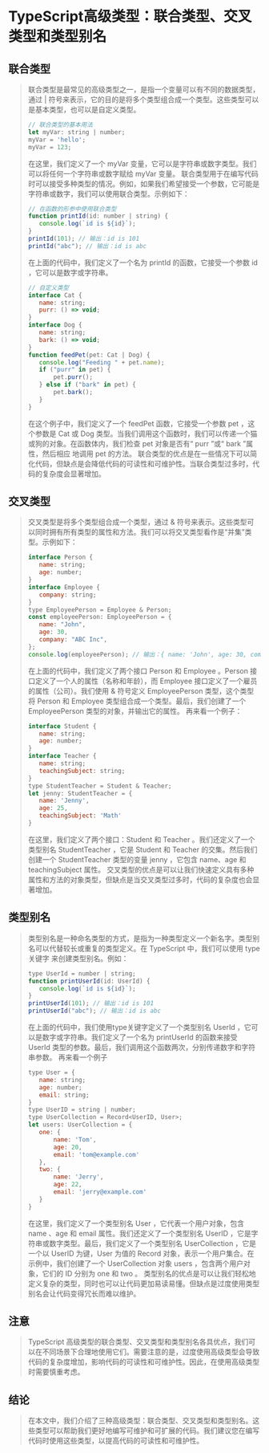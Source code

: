 # TypeScript高级类型：联合类型、交叉类型和类型别名

## 联合类型

>联合类型是最常见的高级类型之一，是指一个变量可以有不同的数据类型，通过 | 符号来表示，它的目的是将多个类型组合成一个类型。这些类型可以是基本类型，也可以是自定义类型。
>
>```js
>// 联合类型的基本用法
>let myVar: string | number;
>myVar = 'hello';
>myVar = 123;
>```
>
>在这里，我们定义了一个 myVar 变量，它可以是字符串或数字类型。我们可以将任何一个字符串或数字赋给 myVar 变量。
>联合类型用于在编写代码时可以接受多种类型的情况。例如，如果我们希望接受一个参数，它可能是字符串或数字，我们可以使用联合类型。示例如下：
>
>```js
>// 在函数的形参中使用联合类型
>function printId(id: number | string) {
>    console.log(`id is ${id}`);
>}
>printId(101); // 输出：id is 101 
>printId("abc"); // 输出：id is abc
>```
>
>在上面的代码中，我们定义了一个名为 printId 的函数，它接受一个参数 id ，它可以是数字或字符串。
>
>```js
>// 自定义类型
>interface Cat {
>    name: string;
>    purr: () => void;
>}
>interface Dog {
>    name: string;
>    bark: () => void;
>}
>function feedPet(pet: Cat | Dog) {
>    console.log("Feeding " + pet.name);
>    if ("purr" in pet) {
>        pet.purr();
>    } else if ("bark" in pet) {
>        pet.bark();
>    }
>}
>```
>
>在这个例子中，我们定义了一个 feedPet 函数，它接受一个参数 pet ，这个参数是 Cat 或 Dog 类型。当我们调用这个函数时，我们可以传递一个猫或狗的对象。在函数体内，我们检查 pet 对象是否有“ purr ”或“ bark ”属性，然后相应
>地调用 pet 的方法。
>联合类型的优点是在一些情况下可以简化代码，但缺点是会降低代码的可读性和可维护性。当联合类型过多时，代码的复杂度会显著增加。

## 交叉类型

>交叉类型是将多个类型组合成一个类型，通过 & 符号来表示。这些类型可以同时拥有所有类型的属性和方法。我们可以将交叉类型看作是“并集”类型。示例如下：
>
>```js
>interface Person {
>    name: string;
>    age: number;
>}
>interface Employee {
>    company: string;
>}
>type EmployeePerson = Employee & Person;
>const employeePerson: EmployeePerson = {
>    name: "John",
>    age: 30,
>    company: "ABC Inc",
>};
>console.log(employeePerson); // 输出：{ name: 'John', age: 30, company: 'ABC Inc' }
>```
>
>在上面的代码中，我们定义了两个接口 Person 和 Employee 。Person 接口定义了一个人的属性（名称和年龄），而 Employee 接口定义了一个雇员的属性（公司）。我们使用 & 符号定义 EmployeePerson 类型，这个类型将 Person 和 Employee 类型组合成一个类型。最后，我们创建了一个 EmployeePerson 类型的对象，并输出它的属性。
>再来看一个例子：
>
>```js
>interface Student {
>    name: string;
>    age: number;
>}
>interface Teacher {
>    name: string;
>    teachingSubject: string;
>}
>type StudentTeacher = Student & Teacher;
>let jenny: StudentTeacher = {
>    name: 'Jenny',
>    age: 25,
>    teachingSubject: 'Math'
>}
>```
>
>在这里，我们定义了两个接口：Student 和 Teacher 。我们还定义了一个类型别名 StudentTeacher ，它是 Student 和 Teacher 的交集。然后我们创建一个 StudentTeacher 类型的变量 jenny ，它包含 name、age 和 teachingSubject 属性。
>交叉类型的优点是可以让我们快速定义具有多种属性和方法的对象类型，但缺点是当交叉类型过多时，代码的复杂度也会显著增加。

## 类型别名

>类型别名是一种命名类型的方式，是指为一种类型定义一个新名字。类型别名可以代替较长或重复的类型定义。在 TypeScript 中，我们可以使用 type 关键字 来创建类型别名。例如：
>
>```js
>type UserId = number | string;
>function printUserId(id: UserId) {
>    console.log(`id is ${id}`);
>}
>printUserId(101); // 输出：id is 101
>printUserId("abc"); // 输出：id is abc
>```
>
>在上面的代码中，我们使用type关键字定义了一个类型别名 UserId ，它可以是数字或字符串。我们定义了一个名为 printUserId 的函数来接受 UserId 类型的参数。最后，我们调用这个函数两次，分别传递数字和字符串参数。
>再来看一个例子
>
>```js
>type User = {
>    name: string;
>    age: number;
>    email: string;
>}
>type UserID = string | number;
>type UserCollection = Record<UserID, User>;
>let users: UserCollection = {
>    one: {
>        name: 'Tom',
>        age: 20,
>        email: 'tom@example.com'
>    },
>    two: {
>        name: 'Jerry',
>        age: 22,
>        email: 'jerry@example.com'
>    }
>}
>```
>
>在这里，我们定义了一个类型别名 User ，它代表一个用户对象，包含 name 、age 和 email 属性。我们还定义了一个类型别名 UserID ，它是字符串或数字类型。最后，我们定义了一个类型别名 UserCollection ，它是一个以 UserID 为键，User 为值的 Record 对象，表示一个用户集合。在示例中，我们创建了一个 UserCollection 对象 users ，包含两个用户对象，它们的 ID 分别为 one 和 two 。
>类型别名的优点是可以让我们轻松地定义复杂的类型，同时也可以让代码更加易读易懂。但缺点是过度使用类型别名会让代码变得冗长而难以维护。

## 注意

> TypeScript 高级类型的联合类型、交叉类型和类型别名各具优点，我们可以在不同场景下合理地使用它们。需要注意的是，过度使用高级类型会导致代码的复杂度增加，影响代码的可读性和可维护性。因此，在使用高级类型时需要慎重考虑。

## 结论

>在本文中，我们介绍了三种高级类型：联合类型、交叉类型和类型别名。这些类型可以帮助我们更好地编写可维护和可扩展的代码。我们建议您在编写代码时使用这些类型，以提高代码的可读性和可维护性。
